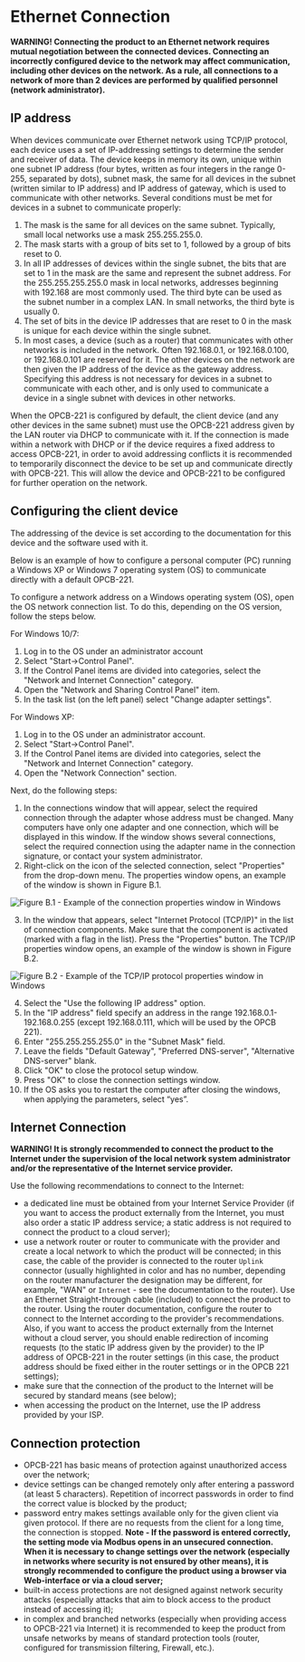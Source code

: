 # Ethernet Connection

**WARNING! Connecting the product to an Ethernet network requires mutual negotiation between the
connected devices. Connecting an incorrectly configured device to the network may affect
communication, including other devices on the network. As a rule, all connections to a network of
more than 2 devices are performed by qualified personnel (network administrator).**

## IP address

When devices communicate over Ethernet network using TCP/IP protocol, each device uses a set of
IP-addressing settings to determine the sender and receiver of data. The device keeps in memory its
own, unique within one subnet IP address (four bytes, written as four integers in the range 0-255,
separated by dots), subnet mask, the same for all devices in the subnet (written similar to IP
address) and IP address of gateway, which is used to communicate with other networks. Several
conditions must be met for devices in a subnet to communicate properly:

1. The mask is the same for all devices on the same subnet. Typically, small local networks use a
   mask 255.255.255.0.
2. The mask starts with a group of bits set to 1, followed by a group of bits reset to 0.
3. In all IP addresses of devices within the single subnet, the bits that are set to 1 in the mask
   are the same and represent the subnet address. For the 255.255.255.255.0 mask in local networks,
   addresses beginning with 192.168 are most commonly used. The third byte can be used as the
   subnet number in a complex LAN. In small networks, the third byte is usually 0.
4. The set of bits in the device IP addresses that are reset to 0 in the mask is unique for each
   device within the single subnet.
5. In most cases, a device (such as a router) that communicates with other networks is included in
   the network. Often 192.168.0.1, or 192.168.0.100, or 192.168.0.101 are reserved for it. The
   other devices on the network are then given the IP address of the device as the gateway address.
   Specifying this address is not necessary for devices in a subnet to communicate with each other,
   and is only used to communicate a device in a single subnet with devices in other networks.

When the OPCB-221 is configured by default, the client device (and any other devices in the same
subnet) must use the OPCB-221 address given by the LAN router via DHCP to communicate with it. If
the connection is made within a network with DHCP or if the device requires a fixed address to
access OPCB-221, in order to avoid addressing conflicts it is recommended to temporarily disconnect
the device to be set up and communicate directly with OPCB-221. This will allow the device and
OPCB-221 to be configured for further operation on the network.

## Configuring the client device

The addressing of the device is set according to the documentation for this device and the software
used with it.

Below is an example of how to configure a personal computer (PC) running a Windows XP or Windows 7
operating system (OS) to communicate directly with a default OPCB-221.

To configure a network address on a Windows operating system (OS), open the OS network connection
list. To do this, depending on the OS version, follow the steps below.

For Windows 10/7:

1. Log in to the OS under an administrator account
2. Select "Start->Control Panel".
3. If the Control Panel items are divided into categories, select the "Network and Internet
   Connection" category.
4. Open the "Network and Sharing Control Panel" item.
5. In the task list (on the left panel) select "Change adapter settings".

For Windows XP:

1. Log in to the OS under an administrator account.
2. Select "Start->Control Panel".
3. If the Control Panel items are divided into categories, select the "Network and Internet
   Connection" category.
4. Open the "Network Connection" section.

Next, do the following steps:

1. In the connections window that will appear, select the required connection through the adapter
   whose address must be changed. Many computers have only one adapter and one connection, which
   will be displayed in this window. If the window shows several connections, select the required
   connection using the adapter name in the connection signature, or contact your system
   administrator.
2. Right-click on the icon of the selected connection, select "Properties" from the drop-down menu.
   The properties window opens, an example of the window is shown in Figure B.1.

![ Figure B.1 - Example of the connection properties window in Windows](./images/connection-properties.png)

3. In the window that appears, select "Internet Protocol (TCP/IP)" in the list of connection
   components. Make sure that the component is activated (marked with a flag in the list). Press
   the "Properties" button. The TCP/IP properties window opens, an example of the window is shown
   in Figure B.2.

![ Figure B.2 - Example of the TCP/IP protocol properties window in Windows](./images/tcpip-properties.png)

4. Select the "Use the following IP address" option.
5. In the "IP address" field specify an address in the range 192.168.0.1-192.168.0.255 (except
   192.168.0.111, which will be used by the OPCB 221).
6. Enter "255.255.255.255.0" in the "Subnet Mask" field.
7. Leave the fields "Default Gateway", "Preferred DNS-server", "Alternative DNS-server" blank.
8. Click "OK" to close the protocol setup window.
9. Press "OK" to close the connection settings window.
10. If the OS asks you to restart the computer after closing the windows, when applying the
    parameters, select “yes”.

## Internet Connection

**WARNING! It is strongly recommended to connect the product to the Internet under the supervision
of the local network system administrator and/or the representative of the Internet service
provider.**

Use the following recommendations to connect to the Internet:

- a dedicated line must be obtained from your Internet Service Provider (if you want to access the
  product externally from the Internet, you must also order a static IP address service; a static
  address is not required to connect the product to a cloud server);
- use a network router or router to communicate with the provider and create a local network to
  which the product will be connected; in this case, the cable of the provider is connected to the
  router `Uplink` connector (usually highlighted in color and has no number, depending on the
  router manufacturer the designation may be different, for example, "WAN" or `Internet` - see the
  documentation to the router). Use an Ethernet Straight-through cable (included) to connect the
  product to the router. Using the router documentation, configure the router to connect to the
  Internet according to the provider's recommendations. Also, if you want to access the product
  externally from the Internet without a cloud server, you should enable redirection of incoming
  requests (to the static IP address given by the provider) to the IP address of OPCB-221 in the
  router settings (in this case, the product address should be fixed either in the router settings
  or in the OPCB 221 settings);
- make sure that the connection of the product to the Internet will be secured by standard means
  (see below);
- when accessing the product on the Internet, use the IP address provided by your ISP.

## Connection protection

- OPCB-221 has basic means of protection against unauthorized access over the network;
- device settings can be changed remotely only after entering a password (at least 5 characters).
  Repetition of incorrect passwords in order to find the correct value is blocked by the product;
- password entry makes settings available only for the given client via given protocol. If there
  are no requests from the client for a long time, the connection is stopped. **Note - If the
  password is entered correctly, the setting mode via Modbus opens in an unsecured connection. When
  it is necessary to change settings over the network (especially in networks where security is not
  ensured by other means), it is strongly recommended to configure the product using a browser via
  Web-interface or via a cloud server;**
- built-in access protections are not designed against network security attacks (especially attacks
  that aim to block access to the product instead of accessing it);
- in complex and branched networks (especially when providing access to OPCB-221 via Internet) it
  is recommended to keep the product from unsafe networks by means of standard protection tools
  (router, configured for transmission filtering, Firewall, etc.).
